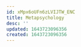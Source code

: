 ```yaml
---
id: xMpx6oUFn6zLVIJTW_ENC
title: Metapsychology
desc: ''
updated: 1643723096356
created: 1643723096356
---
```


